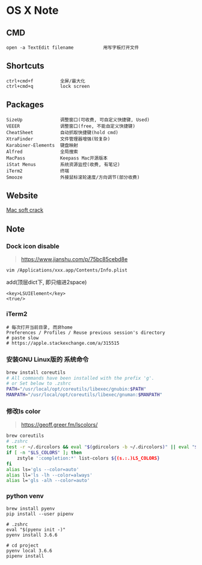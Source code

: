 OS X Note
=========

CMD
---

    open -a TextEdit filename           用写字板打开文件

Shortcuts
---------

    ctrl+cmd+f          全屏/最大化
    ctrl+cmd+q          lock screen

Packages
--------

    SizeUp              调整窗口(可收费, 可自定义快捷键, Used)
    VEEER               调整窗口(free, 不能自定义快捷键)
    CheatSheet          自动抓取快捷键(hold cmd)
    XtraFinder          文件管理器增强(较复杂)
    Karabiner-Elements  键盘映射
    Alfred              全局搜索
    MacPass             Keepass Mac开源版本
    iStat Menus         系统资源监控(收费, 有笔记)
    iTerm2              终端
    Smooze              外接鼠标滚轮速度/方向调节(部分收费)

Website
-------

[Mac soft crack](https://www.macsoftdownload.com/)

Note
----

### Dock icon disable

> <https://www.jianshu.com/p/75bc85cebd8e>

    vim /Applications/xxx.app/Contents/Info.plist

add(顶层dict下, 即只缩进2space)

    <key>LSUIElement</key>
    <true/>

### iTerm2

    # 每次打开当前目录, 而非home
    Preferences / Profiles / Reuse previous session's directory
    # paste slow
    # https://apple.stackexchange.com/a/315515

### 安装GNU Linux版的 系统命令

``` sh
brew install coreutils
# All commands have been installed with the prefix 'g'.
# or Set below to .zshrc
PATH="/usr/local/opt/coreutils/libexec/gnubin:$PATH"
MANPATH="/usr/local/opt/coreutils/libexec/gnuman:$MANPATH"
```

### 修改ls color

> <https://geoff.greer.fm/lscolors/>

``` sh
brew coreutils
# .zshrc
test -r ~/.dircolors && eval "$(gdircolors -b ~/.dircolors)" || eval "$(gdircolors -b)"
if [ -n "$LS_COLORS" ]; then
    zstyle ':completion:*' list-colors ${(s.:.)LS_COLORS}
fi
alias ls='gls --color=auto'
alias ll='ls -lh --color=always'
alias l='gls -alh --color=auto'
```

### python venv

``` shell
brew install pyenv
pip install --user pipenv

# .zshrc
eval "$(pyenv init -)"
pyenv install 3.6.6

# cd project
pyenv local 3.6.6
pipenv install
```
